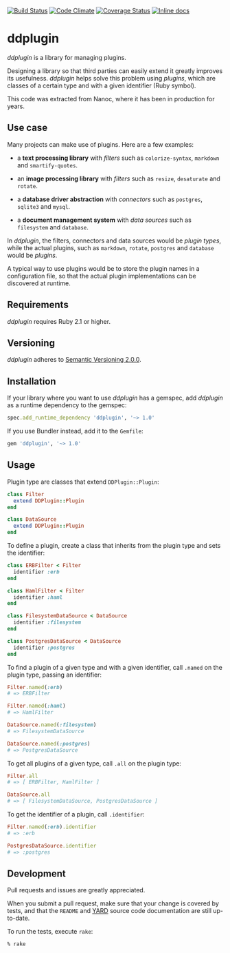 [![Build Status](https://travis-ci.org/ddfreyne/ddplugin.png)](https://travis-ci.org/ddfreyne/ddplugin)
[![Code Climate](https://codeclimate.com/github/ddfreyne/ddplugin.png)](https://codeclimate.com/github/ddfreyne/ddplugin)
[![Coverage Status](https://coveralls.io/repos/ddfreyne/ddplugin/badge.png?branch=master)](https://coveralls.io/r/ddfreyne/ddplugin)
[![Inline docs](http://inch-ci.org/github/ddfreyne/ddplugin.png)](http://inch-ci.org/github/ddfreyne/ddplugin)

# ddplugin

*ddplugin* is a library for managing plugins.

Designing a library so that third parties can easily extend it greatly improves its usefulness. *ddplugin* helps solve this problem using *plugins*, which are classes of a certain type and with a given identifier (Ruby symbol).

This code was extracted from Nanoc, where it has been in production for years.

## Use case

Many projects can make use of plugins. Here are a few examples:

* a **text processing library** with *filters* such as `colorize-syntax`, `markdown` and `smartify-quotes`.

* an **image processing library** with *filters* such as `resize`, `desaturate` and `rotate`.

* a **database driver abstraction** with *connectors* such as `postgres`, `sqlite3` and `mysql`.

* a **document management system** with *data sources* such as `filesystem` and `database`.

In *ddplugin*, the filters, connectors and data sources would be *plugin types*, while the actual plugins, such as `markdown`, `rotate`, `postgres` and `database` would be *plugins*.

A typical way to use plugins would be to store the plugin names in a configuration file, so that the actual plugin implementations can be discovered at runtime.

## Requirements

*ddplugin* requires Ruby 2.1 or higher.

## Versioning

*ddplugin* adheres to [Semantic Versioning 2.0.0](http://semver.org).

## Installation

If your library where you want to use *ddplugin* has a gemspec, add *ddplugin* as a runtime dependency to the gemspec:

```ruby
spec.add_runtime_dependency 'ddplugin', '~> 1.0'
```

If you use Bundler instead, add it to the `Gemfile`:

```ruby
gem 'ddplugin', '~> 1.0'
```

## Usage

Plugin type are classes that extend `DDPlugin::Plugin`:

```ruby
class Filter
  extend DDPlugin::Plugin
end

class DataSource
  extend DDPlugin::Plugin
end
```

To define a plugin, create a class that inherits from the plugin type and sets the identifier:

```ruby
class ERBFilter < Filter
  identifier :erb
end

class HamlFilter < Filter
  identifier :haml
end

class FilesystemDataSource < DataSource
  identifier :filesystem
end

class PostgresDataSource < DataSource
  identifier :postgres
end
```

To find a plugin of a given type and with a given identifier, call `.named` on the plugin type, passing an identifier:

```ruby
Filter.named(:erb)
# => ERBFilter

Filter.named(:haml)
# => HamlFilter

DataSource.named(:filesystem)
# => FilesystemDataSource

DataSource.named(:postgres)
# => PostgresDataSource
```

To get all plugins of a given type, call `.all` on the plugin type:

```ruby
Filter.all
# => [ ERBFilter, HamlFilter ]

DataSource.all
# => [ FilesystemDataSource, PostgresDataSource ]
```

To get the identifier of a plugin, call `.identifier`:

```ruby
Filter.named(:erb).identifier
# => :erb

PostgresDataSource.identifier
# => :postgres
```

## Development

Pull requests and issues are greatly appreciated.

When you submit a pull request, make sure that your change is covered by tests, and that the `README` and [YARD](http://yardoc.org/) source code documentation are still up-to-date.

To run the tests, execute `rake`:

```
% rake
```

